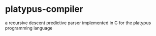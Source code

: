 platypus-compiler
=================
a recursive descent predictive parser implemented in C for
the platypus programming language
